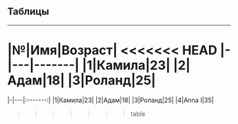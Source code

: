 ## Таблицы
---
|№|Имя|Возраст|
<<<<<<< HEAD
|-|---|-------|
|1|Камила|23|
|2|Адам|18|
|3|Роланд|25|
=======
|-|---|:-------:|
|1|Камила|23|
|2|Адам|18|
|3|Роланд|25|
|4|Anna I|35|
>>>>>>> table
